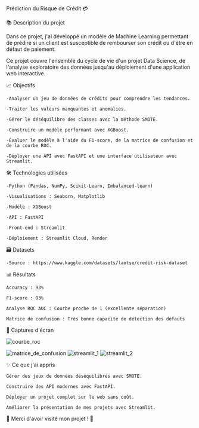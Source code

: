 Prédiction du Risque de Crédit 💳

📚 Description du projet

Dans ce projet, j'ai développé un modèle de Machine Learning permettant de prédire si un client est susceptible de rembourser son crédit ou d'être en défaut de paiement.

Ce projet couvre l'ensemble du cycle de vie d'un projet Data Science, de l'analyse exploratoire des données jusqu'au déploiement d'une application web interactive.

📈 Objectifs

    -Analyser un jeu de données de crédits pour comprendre les tendances.

    -Traiter les valeurs manquantes et anomalies.

    -Gérer le déséquilibre des classes avec la méthode SMOTE.

    -Construire un modèle performant avec XGBoost.

    -Évaluer le modèle à l'aide du F1-score, de la matrice de confusion et de la courbe ROC.

    -Déployer une API avec FastAPI et une interface utilisateur avec Streamlit.

🛠️ Technologies utilisées

    -Python (Pandas, NumPy, Scikit-Learn, Imbalanced-learn)

    -Visualisations : Seaborn, Matplotlib

    -Modèle : XGBoost

    -API : FastAPI

    -Front-end : Streamlit

    -Déploiement : Streamlit Cloud, Render

🗃️ Datasets

    -Source : https://www.kaggle.com/datasets/laotse/credit-risk-dataset


    
📊 Résultats

    Accuracy : 93%

    F1-score : 93%

    Analyse ROC AUC : Courbe proche de 1 (excellente séparation)

    Matrice de confusion : Très bonne capacité de détection des défauts

📸 Captures d'écran

![courbe_roc](https://github.com/user-attachments/assets/3d453e5b-ffee-4f2f-a0ca-b715ccf96a48)

![matrice_de_confusion](https://github.com/user-attachments/assets/b7772c1b-88d8-44a5-a06e-bc6d078c3713)
![streamlit_1](https://github.com/user-attachments/assets/b4cc42c3-b371-4c15-811f-fb2e0a9001ff)
![streamlit_2](https://github.com/user-attachments/assets/5d36431b-1979-4cc4-aa5a-ed4b7af3e055)

✨ Ce que j'ai appris

    Gérer des jeux de données déséquilibrés avec SMOTE.

    Construire des API modernes avec FastAPI.

    Déployer un projet complet sur le web sans coût.

    Améliorer la présentation de mes projets avec Streamlit.



🚀 Merci d'avoir visité mon projet ! 🙏
